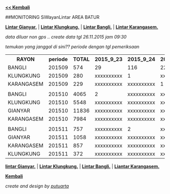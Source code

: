 **[<< Kembali](http://areabatur.github.io/3mm.3atur/)**

##MONITORING SiWayanLintar AREA BATUR

**[Lintar Gianyar.](https://github.com/areabatur/3mm.3atur/blob/master/gia.lintar.112015.markdown )** | 
**[Lintar Klungkung.](https://github.com/areabatur/3mm.3atur/blob/master/klk.lintar.112015.markdown )** | 
**[Lintar Bangli.](https://github.com/areabatur/3mm.3atur/blob/master/ban.lintar.112015.markdown )** | 
**[Lintar Karangasem.](https://github.com/areabatur/3mm.3atur/blob/master/kar.lintar.112015.markdown )**

_data diluar non gps .. create data tgl 26.11.2015 jam 09:30_

_temukan yang janggal di sini?? periode dengan tgl pemeriksaan_

<table><tbody><tr><th>RAYON</th><th>periode</th><th>TOTAL</th><th>2015_9_23</th><th>2015_9_24</th><th>2015_9_25</th><th>2015_9_26</th><th>2015_9_30</th><th>2015_10_1</th><th>2015_10_12</th><th>2015_10_13</th><th>2015_10_14</th><th>2015_10_15</th><th>2015_10_16</th><th>2015_10_17</th><th>2015_10_19</th><th>2015_10_20</th><th>2015_10_21</th><th>2015_10_22</th><th>2015_10_23</th><th>2015_10_24</th><th>2015_10_25</th><th>2015_10_26</th><th>2015_10_27</th><th>2015_10_28</th><th>2015_10_29</th><th>2015_10_30</th><th>2015_10_31</th><th>2015_11_1</th><th>2015_11_2</th><th>2015_11_3</th><th>2015_11_4</th><th>2015_11_5</th><th>2015_11_6</th><th>2015_11_7</th><th>2015_11_8</th><th>2015_11_19</th><th>2015_11_10</th><th>2015_11_11</th><th>2015_11_12</th><th>2015_11_13</th><th>2015_11_14</th><th>2015_11_15</th><th>2015_11_16</th><th>2015_11_17</th><th>2015_11_18</th><th>2015_11_9</th><th>2015_11_20</th><th>2015_11_21</th><th>2015_11_22</th><th>2015_11_23</th><th>2015_11_24</th><th>2015_11_25</th><th>2015_11_26</th></tr><tr><td>BANGLI</td><td>201509</td><td>574</td><td>29</td><td>116</td><td>22</td><td>xxxxxxxxxx</td><td>1</td><td>xxxxxxxxxx</td><td>145</td><td>39</td><td>36</td><td>21</td><td>93</td><td>72</td><td>xxxxxxxxxx</td><td>xxxxxxxxxx</td><td>xxxxxxxxxx</td><td>xxxxxxxxxx</td><td>xxxxxxxxxx</td><td>xxxxxxxxxx</td><td>xxxxxxxxxx</td><td>xxxxxxxxxx</td><td>xxxxxxxxxx</td><td>xxxxxxxxxx</td><td>xxxxxxxxxx</td><td>xxxxxxxxxx</td><td>xxxxxxxxxx</td><td>xxxxxxxxxx</td><td>xxxxxxxxxx</td><td>xxxxxxxxxx</td><td>xxxxxxxxxx</td><td>xxxxxxxxxx</td><td>xxxxxxxxxx</td><td>xxxxxxxxxx</td><td>xxxxxxxxxx</td><td>xxxxxxxxxx</td><td>xxxxxxxxxx</td><td>xxxxxxxxxx</td><td>xxxxxxxxxx</td><td>xxxxxxxxxx</td><td>xxxxxxxxxx</td><td>xxxxxxxxxx</td><td>xxxxxxxxxx</td><td>xxxxxxxxxx</td><td>xxxxxxxxxx</td><td>xxxxxxxxxx</td><td>xxxxxxxxxx</td><td>xxxxxxxxxx</td><td>xxxxxxxxxx</td><td>xxxxxxxxxx</td><td>xxxxxxxxxx</td><td>xxxxxxxxxx</td><td>xxxxxxxxxx</td></tr><tr><td>KLUNGKUNG</td><td>201509</td><td>280</td><td>xxxxxxxxxx</td><td>1</td><td>xxxxxxxxxx</td><td>xxxxxxxxxx</td><td>xxxxxxxxxx</td><td>1</td><td>xxxxxxxxxx</td><td>50</td><td>47</td><td>181</td><td>xxxxxxxxxx</td><td>xxxxxxxxxx</td><td>xxxxxxxxxx</td><td>xxxxxxxxxx</td><td>xxxxxxxxxx</td><td>xxxxxxxxxx</td><td>xxxxxxxxxx</td><td>xxxxxxxxxx</td><td>xxxxxxxxxx</td><td>xxxxxxxxxx</td><td>xxxxxxxxxx</td><td>xxxxxxxxxx</td><td>xxxxxxxxxx</td><td>xxxxxxxxxx</td><td>xxxxxxxxxx</td><td>xxxxxxxxxx</td><td>xxxxxxxxxx</td><td>xxxxxxxxxx</td><td>xxxxxxxxxx</td><td>xxxxxxxxxx</td><td>xxxxxxxxxx</td><td>xxxxxxxxxx</td><td>xxxxxxxxxx</td><td>xxxxxxxxxx</td><td>xxxxxxxxxx</td><td>xxxxxxxxxx</td><td>xxxxxxxxxx</td><td>xxxxxxxxxx</td><td>xxxxxxxxxx</td><td>xxxxxxxxxx</td><td>xxxxxxxxxx</td><td>xxxxxxxxxx</td><td>xxxxxxxxxx</td><td>xxxxxxxxxx</td><td>xxxxxxxxxx</td><td>xxxxxxxxxx</td><td>xxxxxxxxxx</td><td>xxxxxxxxxx</td><td>xxxxxxxxxx</td><td>xxxxxxxxxx</td><td>xxxxxxxxxx</td></tr><tr><td>KARANGASEM</td><td>201509</td><td>229</td><td>xxxxxxxxxx</td><td>xxxxxxxxxx</td><td>1</td><td> </td><td>xxxxxxxxxx</td><td>xxxxxxxxxx</td><td>24</td><td>32</td><td>38</td><td>72</td><td>24</td><td>25</td><td>7</td><td>6</td><td>xxxxxxxxxx</td><td>xxxxxxxxxx</td><td>xxxxxxxxxx</td><td>xxxxxxxxxx</td><td>xxxxxxxxxx</td><td>xxxxxxxxxx</td><td>xxxxxxxxxx</td><td>xxxxxxxxxx</td><td>xxxxxxxxxx</td><td>xxxxxxxxxx</td><td>xxxxxxxxxx</td><td>xxxxxxxxxx</td><td>xxxxxxxxxx</td><td>xxxxxxxxxx</td><td>xxxxxxxxxx</td><td>xxxxxxxxxx</td><td>xxxxxxxxxx</td><td>xxxxxxxxxx</td><td>xxxxxxxxxx</td><td>xxxxxxxxxx</td><td>xxxxxxxxxx</td><td>xxxxxxxxxx</td><td>xxxxxxxxxx</td><td>xxxxxxxxxx</td><td>xxxxxxxxxx</td><td>xxxxxxxxxx</td><td>xxxxxxxxxx</td><td>xxxxxxxxxx</td><td>xxxxxxxxxx</td><td>xxxxxxxxxx</td><td>xxxxxxxxxx</td><td>xxxxxxxxxx</td><td>xxxxxxxxxx</td><td>xxxxxxxxxx</td><td>xxxxxxxxxx</td><td>xxxxxxxxxx</td><td>xxxxxxxxxx</td></tr><tr><td> </td><td> </td><td> </td><td> </td><td> </td><td> </td><td> </td><td> </td><td> </td><td> </td><td> </td><td> </td><td> </td><td> </td><td> </td><td> </td><td> </td><td> </td><td> </td><td> </td><td> </td><td> </td><td> </td><td> </td><td> </td><td> </td><td> </td><td> </td><td> </td><td> </td><td> </td><td> </td><td> </td><td> </td><td> </td><td> </td><td> </td><td> </td><td> </td><td> </td><td> </td><td> </td><td> </td><td> </td><td> </td><td> </td><td> </td><td> </td><td> </td><td> </td><td> </td><td> </td><td> </td><td> </td></tr><tr><td>BANGLI</td><td>201510</td><td>4065</td><td>2</td><td>xxxxxxxxxx</td><td>xxxxxxxxxx</td><td>2</td><td>xxxxxxxxxx</td><td>xxxxxxxxxx</td><td>21</td><td>xxxxxxxxxx</td><td>xxxxxxxxxx</td><td>xxxxxxxxxx</td><td>2</td><td>5</td><td>5</td><td>157</td><td>xxxxxxxxxx</td><td>54</td><td>xxxxxxxxxx</td><td>105</td><td>105</td><td>99</td><td>99</td><td>21</td><td>29</td><td>2</td><td>3</td><td>4</td><td>36</td><td>xxxxxxxxxx</td><td>32</td><td>139</td><td>294</td><td>230</td><td>190</td><td>304</td><td>429</td><td>9</td><td>226</td><td>77</td><td>210</td><td>xxxxxxxxxx</td><td>199</td><td>129</td><td>129</td><td>275</td><td>391</td><td>51</td><td>xxxxxxxxxx</td><td>xxxxxxxxxx</td><td>xxxxxxxxxx</td><td>xxxxxxxxxx</td><td>xxxxxxxxxx</td></tr><tr><td>KLUNGKUNG</td><td>201510</td><td>5548</td><td>xxxxxxxxxx</td><td>xxxxxxxxxx</td><td>xxxxxxxxxx</td><td>xxxxxxxxxx</td><td>xxxxxxxxxx</td><td>xxxxxxxxxx</td><td>xxxxxxxxxx</td><td>4</td><td>1</td><td>31</td><td>133</td><td>xxxxxxxxxx</td><td>35</td><td>xxxxxxxxxx</td><td>52</td><td>xxxxxxxxxx</td><td>xxxxxxxxxx</td><td>3</td><td>5</td><td>xxxxxxxxxx</td><td>xxxxxxxxxx</td><td>xxxxxxxxxx</td><td>1</td><td>xxxxxxxxxx</td><td>xxxxxxxxxx</td><td>xxxxxxxxxx</td><td>xxxxxxxxxx</td><td>5</td><td>94</td><td>377</td><td>521</td><td>197</td><td>222</td><td>319</td><td>229</td><td>137</td><td>120</td><td>301</td><td>563</td><td>73</td><td>444</td><td>388</td><td>415</td><td>262</td><td>497</td><td>119</td><td>xxxxxxxxxx</td><td>xxxxxxxxxx</td><td>xxxxxxxxxx</td><td>xxxxxxxxxx</td><td>xxxxxxxxxx</td></tr><tr><td>GIANYAR</td><td>201510</td><td>11836</td><td>xxxxxxxxxx</td><td>xxxxxxxxxx</td><td>xxxxxxxxxx</td><td>xxxxxxxxxx</td><td>xxxxxxxxxx</td><td>xxxxxxxxxx</td><td>xxxxxxxxxx</td><td>xxxxxxxxxx</td><td>xxxxxxxxxx</td><td>xxxxxxxxxx</td><td>xxxxxxxxxx</td><td>xxxxxxxxxx</td><td>xxxxxxxxxx</td><td>1</td><td>xxxxxxxxxx</td><td>3</td><td>xxxxxxxxxx</td><td>77</td><td>28</td><td>26</td><td>8</td><td>12</td><td>4</td><td>5</td><td>4</td><td>6</td><td>1</td><td> </td><td>29</td><td>87</td><td>56</td><td>79</td><td>17</td><td>829</td><td>781</td><td>833</td><td>1111</td><td>1453</td><td>1104</td><td>313</td><td>1180</td><td>897</td><td>1083</td><td>530</td><td>753</td><td>526</td><td>xxxxxxxxxx</td><td>xxxxxxxxxx</td><td>xxxxxxxxxx</td><td>xxxxxxxxxx</td><td>xxxxxxxxxx</td></tr><tr><td>KARANGASEM</td><td>201510</td><td>7984</td><td>xxxxxxxxxx</td><td>xxxxxxxxxx</td><td>xxxxxxxxxx</td><td>xxxxxxxxxx</td><td>xxxxxxxxxx</td><td>xxxxxxxxxx</td><td>xxxxxxxxxx</td><td>xxxxxxxxxx</td><td>xxxxxxxxxx</td><td>xxxxxxxxxx</td><td>xxxxxxxxxx</td><td>xxxxxxxxxx</td><td>5</td><td>1</td><td>2</td><td>11</td><td>2</td><td>105</td><td>113</td><td>7</td><td>86</td><td>27</td><td>74</td><td>11</td><td>38</td><td>4</td><td>4</td><td>106</td><td>179</td><td>418</td><td>368</td><td>287</td><td>231</td><td>377</td><td>377</td><td>153</td><td>278</td><td>426</td><td>561</td><td>576</td><td>608</td><td>585</td><td>463</td><td>577</td><td>500</td><td>424</td><td>xxxxxxxxxx</td><td>xxxxxxxxxx</td><td>xxxxxxxxxx</td><td>xxxxxxxxxx</td><td>xxxxxxxxxx</td></tr><tr><td> </td><td> </td><td> </td><td> </td><td> </td><td> </td><td> </td><td> </td><td> </td><td> </td><td> </td><td> </td><td> </td><td> </td><td> </td><td> </td><td> </td><td> </td><td> </td><td> </td><td> </td><td> </td><td> </td><td> </td><td> </td><td> </td><td> </td><td> </td><td> </td><td> </td><td> </td><td> </td><td> </td><td> </td><td> </td><td> </td><td> </td><td> </td><td> </td><td> </td><td> </td><td> </td><td> </td><td> </td><td> </td><td> </td><td> </td><td> </td><td> </td><td> </td><td> </td><td> </td><td> </td><td> </td></tr><tr><td>BANGLI</td><td>201511</td><td>757</td><td>xxxxxxxxxx</td><td>2</td><td>xxxxxxxxxx</td><td>xxxxxxxxxx</td><td>xxxxxxxxxx</td><td>xxxxxxxxxx</td><td>xxxxxxxxxx</td><td>xxxxxxxxxx</td><td>xxxxxxxxxx</td><td>xxxxxxxxxx</td><td>xxxxxxxxxx</td><td>xxxxxxxxxx</td><td>xxxxxxxxxx</td><td>xxxxxxxxxx</td><td>xxxxxxxxxx</td><td>1</td><td>xxxxxxxxxx</td><td>1</td><td>1</td><td>3</td><td>xxxxxxxxxx</td><td>xxxxxxxxxx</td><td>xxxxxxxxxx</td><td>xxxxxxxxxx</td><td>xxxxxxxxxx</td><td>xxxxxxxxxx</td><td>xxxxxxxxxx</td><td>xxxxxxxxxx</td><td>xxxxxxxxxx</td><td>xxxxxxxxxx</td><td>xxxxxxxxxx</td><td>xxxxxxxxxx</td><td>xxxxxxxxxx</td><td>xxxxxxxxxx</td><td>xxxxxxxxxx</td><td>xxxxxxxxxx</td><td>xxxxxxxxxx</td><td>xxxxxxxxxx</td><td>xxxxxxxxxx</td><td>xxxxxxxxxx</td><td>xxxxxxxxxx</td><td>xxxxxxxxxx</td><td>xxxxxxxxxx</td><td>xxxxxxxxxx</td><td>xxxxxxxxxx</td><td>xxxxxxxxxx</td><td>168</td><td>191</td><td>244</td><td>128</td><td>18</td></tr><tr><td>GIANYAR</td><td>201511</td><td>1058</td><td>xxxxxxxxxx</td><td>xxxxxxxxxx</td><td>xxxxxxxxxx</td><td>xxxxxxxxxx</td><td>xxxxxxxxxx</td><td>xxxxxxxxxx</td><td>xxxxxxxxxx</td><td>xxxxxxxxxx</td><td>xxxxxxxxxx</td><td>xxxxxxxxxx</td><td>xxxxxxxxxx</td><td>xxxxxxxxxx</td><td>xxxxxxxxxx</td><td>xxxxxxxxxx</td><td>xxxxxxxxxx</td><td>xxxxxxxxxx</td><td>xxxxxxxxxx</td><td>xxxxxxxxxx</td><td>xxxxxxxxxx</td><td>xxxxxxxxxx</td><td>xxxxxxxxxx</td><td>xxxxxxxxxx</td><td>xxxxxxxxxx</td><td>xxxxxxxxxx</td><td>xxxxxxxxxx</td><td>xxxxxxxxxx</td><td>xxxxxxxxxx</td><td>xxxxxxxxxx</td><td>xxxxxxxxxx</td><td>xxxxxxxxxx</td><td>xxxxxxxxxx</td><td>xxxxxxxxxx</td><td>xxxxxxxxxx</td><td>xxxxxxxxxx</td><td>xxxxxxxxxx</td><td>xxxxxxxxxx</td><td>xxxxxxxxxx</td><td>xxxxxxxxxx</td><td>xxxxxxxxxx</td><td>xxxxxxxxxx</td><td>xxxxxxxxxx</td><td>xxxxxxxxxx</td><td>xxxxxxxxxx</td><td>xxxxxxxxxx</td><td>xxxxxxxxxx</td><td>xxxxxxxxxx</td><td>94</td><td>328</td><td>257</td><td>367</td><td>12</td></tr><tr><td>KARANGASEM</td><td>201511</td><td>857</td><td>xxxxxxxxxx</td><td>xxxxxxxxxx</td><td>xxxxxxxxxx</td><td>xxxxxxxxxx</td><td>xxxxxxxxxx</td><td>xxxxxxxxxx</td><td>xxxxxxxxxx</td><td>xxxxxxxxxx</td><td>xxxxxxxxxx</td><td>xxxxxxxxxx</td><td>xxxxxxxxxx</td><td>xxxxxxxxxx</td><td>xxxxxxxxxx</td><td>xxxxxxxxxx</td><td>xxxxxxxxxx</td><td>xxxxxxxxxx</td><td>xxxxxxxxxx</td><td>2</td><td>xxxxxxxxxx</td><td>xxxxxxxxxx</td><td>xxxxxxxxxx</td><td>xxxxxxxxxx</td><td>xxxxxxxxxx</td><td>xxxxxxxxxx</td><td>xxxxxxxxxx</td><td>xxxxxxxxxx</td><td>xxxxxxxxxx</td><td>xxxxxxxxxx</td><td>xxxxxxxxxx</td><td>xxxxxxxxxx</td><td>xxxxxxxxxx</td><td>xxxxxxxxxx</td><td>xxxxxxxxxx</td><td>xxxxxxxxxx</td><td>xxxxxxxxxx</td><td>xxxxxxxxxx</td><td>xxxxxxxxxx</td><td>xxxxxxxxxx</td><td>xxxxxxxxxx</td><td>xxxxxxxxxx</td><td>xxxxxxxxxx</td><td>xxxxxxxxxx</td><td>xxxxxxxxxx</td><td>xxxxxxxxxx</td><td>4</td><td>14</td><td>279</td><td>313</td><td>192</td><td>50</td><td>3</td></tr><tr><td>KLUNGKUNG</td><td>201511</td><td>372</td><td>xxxxxxxxxx</td><td>xxxxxxxxxx</td><td>xxxxxxxxxx</td><td>xxxxxxxxxx</td><td>xxxxxxxxxx</td><td>xxxxxxxxxx</td><td>xxxxxxxxxx</td><td>xxxxxxxxxx</td><td>xxxxxxxxxx</td><td>xxxxxxxxxx</td><td>xxxxxxxxxx</td><td>xxxxxxxxxx</td><td>xxxxxxxxxx</td><td>xxxxxxxxxx</td><td>xxxxxxxxxx</td><td>xxxxxxxxxx</td><td>xxxxxxxxxx</td><td>xxxxxxxxxx</td><td>xxxxxxxxxx</td><td>xxxxxxxxxx</td><td>xxxxxxxxxx</td><td>xxxxxxxxxx</td><td>xxxxxxxxxx</td><td>xxxxxxxxxx</td><td>xxxxxxxxxx</td><td>xxxxxxxxxx</td><td>xxxxxxxxxx</td><td>xxxxxxxxxx</td><td>xxxxxxxxxx</td><td>xxxxxxxxxx</td><td>xxxxxxxxxx</td><td>xxxxxxxxxx</td><td>xxxxxxxxxx</td><td>xxxxxxxxxx</td><td>xxxxxxxxxx</td><td>xxxxxxxxxx</td><td>xxxxxxxxxx</td><td>xxxxxxxxxx</td><td>xxxxxxxxxx</td><td>xxxxxxxxxx</td><td>xxxxxxxxxx</td><td>xxxxxxxxxx</td><td>xxxxxxxxxx</td><td>xxxxxxxxxx</td><td>3</td><td>1</td><td>11</td><td>84</td><td>124</td><td>130</td><td>19</td></tr></tbody></table>

**[lintar Gianyar.](https://github.com/areabatur/3mm.3atur/blob/master/gia.lintar.112015.markdown )** | 
**[Lintar Klungkung.](https://github.com/areabatur/3mm.3atur/blob/master/klk.lintar.112015.markdown )** | 
**[Lintar Bangli.](https://github.com/areabatur/3mm.3atur/blob/master/ban.lintar.112015.markdown )** | 
**[Liantar Karangasem.](https://github.com/areabatur/3mm.3atur/blob/master/kar.lintar.112015.markdown )**

**[Kembali](http://areabatur.github.io/3mm.3atur/)**

_create and design by [putuarta](mailto:putuarta@gmail.com)_


